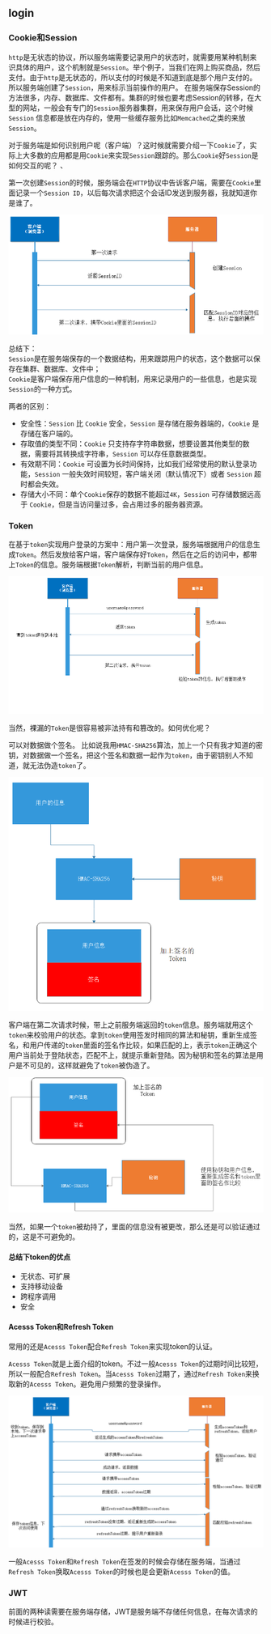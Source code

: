 ## login

### Cookie和Session

`http`是无状态的协议，所以服务端需要记录用户的状态时，就需要用某种机制来识具体的用户，这个机制就是`Session`。举个例子，当我们在网上购买商品，然后支付。由于`http`是无状态的，所以支付的时候是不知道到底是那个用户支付的。所以服务端创建了`Session`，用来标示当前操作的用户。
在服务端保存Session的方法很多，内存、数据库、文件都有。集群的时候也要考虑Session的转移，在大型的网站，一般会有专门的`Session`服务器集群，用来保存用户会话，这个时候 `Session` 信息都是放在内存的，使用一些缓存服务比如`Memcached`之类的来放 `Session`。   

对于服务端是如何识别用户呢（客户端）？这时候就需要介绍一下`Cookie`了，实际上大多数的应用都是用`Cookie`来实现`Session`跟踪的。那么`Cookie`好`Session`是如何交互的呢？  、

第一次创建`Session`的时候，服务端会在`HTTP`协议中告诉客户端，需要在`Cookie`里面记录一个`Session ID`，以后每次请求把这个会话ID发送到服务器，我就知道你是谁了。   

![bufio](images/login-session.png?raw=true)

总结下：  
`Session`是在服务端保存的一个数据结构，用来跟踪用户的状态，这个数据可以保存在集群、数据库、文件中；  
`Cookie`是客户端保存用户信息的一种机制，用来记录用户的一些信息，也是实现`Session`的一种方式。  

两者的区别：  

- 安全性：`Session` 比 `Cookie` 安全，`Session` 是存储在服务器端的，`Cookie` 是存储在客户端的。  
- 存取值的类型不同：`Cookie` 只支持存字符串数据，想要设置其他类型的数据，需要将其转换成字符串，`Session` 可以存任意数据类型。  
- 有效期不同：`Cookie` 可设置为长时间保持，比如我们经常使用的默认登录功能，`Session` 一般失效时间较短，客户端关闭（默认情况下）或者 `Session` 超时都会失效。  
- 存储大小不同：单个`Cookie`保存的数据不能超过`4K`，`Session` 可存储数据远高于 `Cookie`，但是当访问量过多，会占用过多的服务器资源。  

### Token

在基于`token`实现用户登录的方案中：用户第一次登录，服务端根据用户的信息生成`Token`。然后发放给客户端，客户端保存好`Token`，然后在之后的访问中，都带上`Token`的信息。服务端根据`Token`解析，判断当前的用户信息。  

![bufio](images/login-token-process.png?raw=true)

当然，裸漏的`Token`是很容易被非法持有和篡改的。如何优化呢？  

可以对数据做个签名。 比如说我用`HMAC-SHA256`算法，加上一个只有我才知道的密钥，对数据做一个签名，把这个签名和数据一起作为`token`，由于密钥别人不知道，就无法伪造`token`了。  

![bufio](images/login-token.png?raw=true)

客户端在第二次请求时候，带上之前服务端返回的`token`信息。服务端就用这个`token`来校验用户的状态。拿到`token`使用签发时相同的算法和秘钥，重新生成签名，和用户传递的`token`里面的签名作比较，如果匹配的上，表示`token`正确这个用户当前处于登陆状态，匹配不上，就提示重新登陆。因为秘钥和签名的算法是用户是不可见的，这样就避免了`token`被伪造了。  

![bufio](images/login-token-sign.png?raw=true)

当然，如果一个`token`被劫持了，里面的信息没有被更改，那么还是可以验证通过的，这是不可避免的。  

#### 总结下token的优点

- 无状态、可扩展
- 支持移动设备
- 跨程序调用
- 安全

#### Acesss Token和Refresh Token

常用的还是`Acesss Token`配合`Refresh Token`来实现token的认证。  

`Acesss Token`就是上面介绍的token。不过一般`Acesss Token`的过期时间比较短，所以一般配合`Refresh Token`。当`Acesss Token`过期了，通过`Refresh Token`来换取新的`Acesss Token`。避免用户频繁的登录操作。  

![bufio](images/login-session-refresh.png?raw=true)

一般`Acesss Token`和`Refresh Token`在签发的时候会存储在服务端，当通过`Refresh Token`换取`Acesss Token`的时候也是会更新`Acesss Token`的值。 

### JWT

前面的两种读需要在服务端存储，JWT是服务端不存储任何信息，在每次请求的时候进行校验。  

